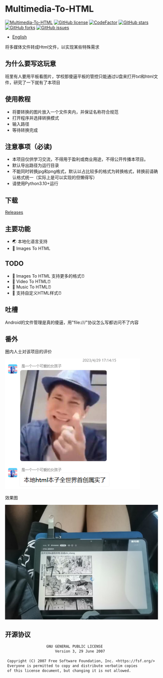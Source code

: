 # Multimedia-To-HTML
[![Multimedia-To-HTML](https://img.shields.io/github/v/release/zhicheng233/Multimedia-To-HTML?color=ffaefe&label=Multimedia-To-HMTL)](https://github.com/zhicheng233/Multimedia-To-HTML/releases/latest)
[![GitHub license](https://img.shields.io/github/license/zhicheng233/Multimedia-To-HTML)](https://github.com/zhicheng233/Multimedia-To-HTML/blob/main/LICENSE)
[![CodeFactor](https://www.codefactor.io/repository/github/zhicheng233/Multimedia-To-HTML/badge)](https://www.codefactor.io/repository/github/zhicheng233/Multimedia-To-HTML)
[![GitHub stars](https://img.shields.io/github/stars/zhicheng233/Multimedia-To-HTML)](https://github.com/zhicheng233/Multimedia-To-HTML/stargazers)
[![GitHub forks](https://img.shields.io/github/forks/zhicheng233/Multimedia-To-HTML)](https://github.com/zhicheng233/Multimedia-To-HTML/network/members)
[![GitHub issues](https://img.shields.io/github/issues/zhicheng233/Multimedia-To-HTML)](https://github.com/zhicheng233/Multimedia-To-HTML/issues)

* [English](doc/README.en.md) 

将多媒体文件转成Html文件，以实现某些特殊需求

## 为什么要写这玩意

班里有人要用平板看图片，学校那傻逼平板的管控只能通过U盘来打开txt和html文件，研究了一下就有了本项目

## 使用教程
* 将要转换的图片放入一个文件夹内，并保证名称符合规范
* 打开程序并选择转换模式
* 输入路径
* 等待转换完成

## 注意事项（必读)
* 本项目仅供学习交流，不得用于盈利或商业用途，不得公开传播本项目。
* 默认导出路径为运行目录
* 不能同时转换jpg和png格式，默认以占比较多的格式为转换格式，转换前请确认格式统一（实际上是可以实现的但懒得写）
* 请使用Python3.10+运行

## 下载
[Releases](https://github.com/zhicheng233/Multimedia-To-HMTL/releases) 

## 主要功能
- 🌏 本地化语言支持
- 📌 Images To HTML

## TODO
- 📌 Images To HTML 支持更多的格式⏰
- 📌 Video To HTML⏰
- 📌 Music To HTML⏰
- 📌 支持自定义HTML样式⏰
## 吐槽
Android的文件管理是真的傻逼，用"file:///"协议怎么写都访问不了内容

## 番外
圈内人士对该项目的评价

<img src="doc/guatan.png"/>

效果图

<img src="doc/xiaoguo.jpg"/>

## 开源协议
```text
                   GNU GENERAL PUBLIC LICENSE
                       Version 3, 29 June 2007

 Copyright (C) 2007 Free Software Foundation, Inc. <https://fsf.org/>
 Everyone is permitted to copy and distribute verbatim copies
 of this license document, but changing it is not allowed.
```
